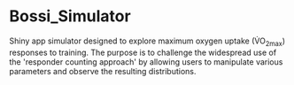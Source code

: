# Bossi_Simulator
Shiny app simulator designed to explore maximum oxygen uptake (V̇O<sub>2max</sub>) responses to training. The purpose is to challenge the widespread use of the 'responder counting approach' by allowing users to manipulate various parameters and observe the resulting distributions.
